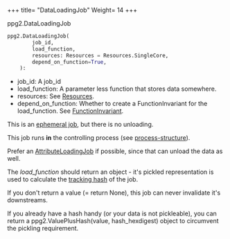 +++ 
title= "DataLoadingJob" 
Weight= 14 
+++

ppg2.DataLoadingJob

```python
ppg2.DataLoadingJob(
        job_id,
        load_function,
        resources: Resources = Resources.SingleCore,
        depend_on_function=True,
    ):
```

- job_id: A job_id
- load_function: A parameter less function that stores data somewhere.
- resources: See [Resources](../resources).
- depend_on_function: Whether to create a FunctionInvariant for the
  load_function. See [FunctionInvariant](../functioninvariant).

This is an [ephemeral job](../../concepts/ephemeral-jobs), but there is no
unloading.

This job runs **in** the controlling process (see
[process-structure](../concept/process-structure)).

Prefer an [AttributeLoadingJob](../attributeloadingjob) if possible, since that
can unload the data as well.

The _load_function_ should return an object - it's pickled representation is
used to calculate the [tracking hash](../concepts/tracking-hash) of the job.

If you don't return a value (= return None), this job can never invalidate it's
downstreams.

If you already have a hash handy (or your data is not pickleable), you can
return a ppg2.ValuePlusHash(value, hash_hexdigest) object to circumvent the pickling requirement.

